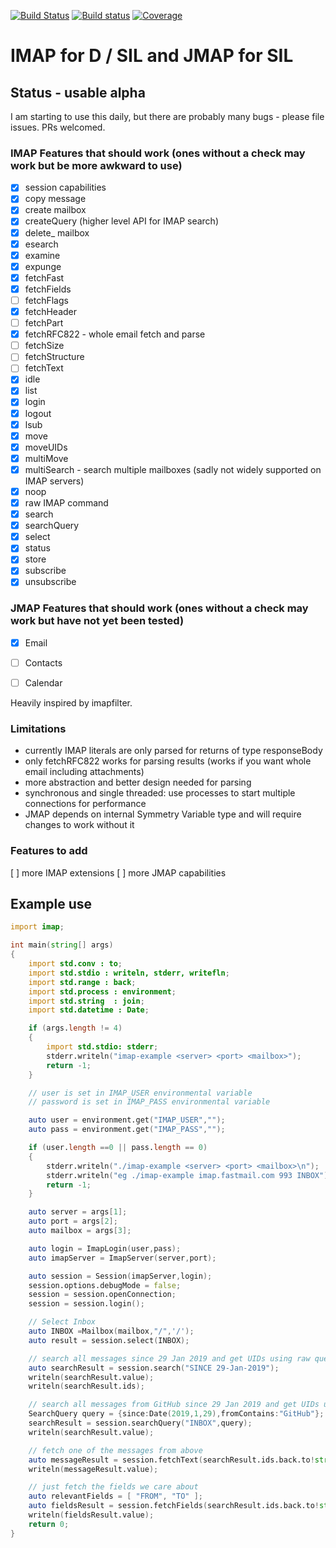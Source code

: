 [![Build Status](https://travis-ci.org/symmetryinvestments/imap-d.svg?branch=master)](https://travis-ci.org/symmetryinvestments/imap-d)
[![Build status](https://ci.appveyor.com/api/projects/status/h8i2hmwpx704n6ip/branch/master?svg=true)](https://ci.appveyor.com/project/otrho/imap-d/branch/master)
[![Coverage](https://codecov.io/gh/symmetryinvestments/imap-d/branch/master/graph/badge.svg)](https://codecov.io/gh/symmetryinvestments/imap-d)

# IMAP for D / SIL and JMAP for SIL

## Status - usable alpha
I am starting to use this daily, but there are probably many bugs - please file issues.  PRs welcomed.

### IMAP Features that should work (ones without a check may work but be more awkward to use)

- [X] session capabilities
- [X] copy message
- [X] create mailbox
- [X] createQuery (higher level API for IMAP search)
- [X] delete_ mailbox
- [X] esearch
- [X] examine
- [X] expunge
- [X] fetchFast
- [X] fetchFields
- [ ] fetchFlags
- [X] fetchHeader
- [ ] fetchPart
- [X] fetchRFC822 - whole email fetch and parse
- [ ] fetchSize
- [ ] fetchStructure
- [ ] fetchText
- [X] idle
- [X] list
- [X] login
- [X] logout
- [X] lsub
- [X] move
- [X] moveUIDs
- [X] multiMove
- [X] multiSearch - search multiple mailboxes (sadly not widely supported on IMAP servers)
- [X] noop
- [X] raw IMAP command
- [X] search
- [X] searchQuery
- [X] select
- [X] status
- [X] store
- [X] subscribe
- [X] unsubscribe

### JMAP Features that should work (ones without a check may work but have not yet been tested)

- [X] Email
- [ ] Contacts
- [ ] Calendar


Heavily inspired by imapfilter.

### Limitations
- currently IMAP literals are only parsed for returns of type responseBody
- only fetchRFC822 works for parsing results (works if you want whole email including
  attachments)
- more abstraction and better design needed for parsing
- synchronous and single threaded: use processes to start multiple connections for performance
- JMAP depends on internal Symmetry Variable type and will require changes to work without it


### Features to add

[ ] more IMAP extensions
[ ] more JMAP capabilities

## Example use

```d
import imap;

int main(string[] args)
{
	import std.conv : to;
	import std.stdio : writeln, stderr, writefln;
	import std.range : back;
	import std.process : environment;
	import std.string  : join;
	import std.datetime : Date;

	if (args.length != 4)
	{
		import std.stdio: stderr;
		stderr.writeln("imap-example <server> <port> <mailbox>");
		return -1;
	}

	// user is set in IMAP_USER environmental variable
	// password is set in IMAP_PASS environmental variable

	auto user = environment.get("IMAP_USER","");
	auto pass = environment.get("IMAP_PASS","");

	if (user.length ==0 || pass.length == 0)
	{
		stderr.writeln("./imap-example <server> <port> <mailbox>\n");
		stderr.writeln("eg ./imap-example imap.fastmail.com 993 INBOX");
		return -1;
	}

	auto server = args[1];
	auto port = args[2];
	auto mailbox = args[3];

	auto login = ImapLogin(user,pass);
	auto imapServer = ImapServer(server,port);

	auto session = Session(imapServer,login);
	session.options.debugMode = false;
	session = session.openConnection;
	session = session.login();

	// Select Inbox
	auto INBOX =Mailbox(mailbox,"/",'/');
	auto result = session.select(INBOX);

	// search all messages since 29 Jan 2019 and get UIDs using raw query interface
	auto searchResult = session.search("SINCE 29-Jan-2019");
	writeln(searchResult.value);
	writeln(searchResult.ids);

	// search all messages from GitHub since 29 Jan 2019 and get UIDs using high level query interface
	SearchQuery query = {since:Date(2019,1,29),fromContains:"GitHub"};
	searchResult = session.searchQuery("INBOX",query);
	writeln(searchResult.value);

	// fetch one of the messages from above
	auto messageResult = session.fetchText(searchResult.ids.back.to!string);
	writeln(messageResult.value);

	// just fetch the fields we care about
	auto relevantFields = [ "FROM", "TO" ];
	auto fieldsResult = session.fetchFields(searchResult.ids.back.to!string,relevantFields.join(" "));
	writeln(fieldsResult.value);
	return 0;
}
```

